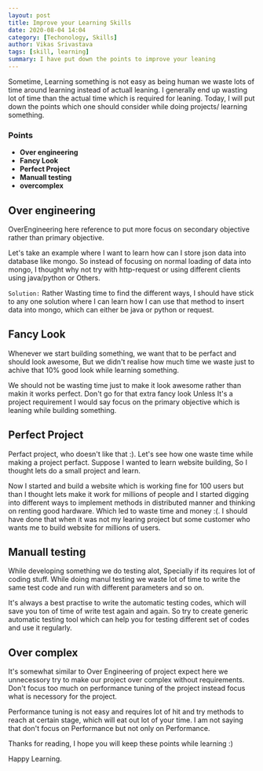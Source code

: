 ```yaml
---
layout: post
title: Improve your Learning Skills
date: 2020-08-04 14:04
category: [Techonology, Skills]
author: Vikas Srivastava
tags: [skill, learning]
summary: I have put down the points to improve your leaning
---
```


Sometime, Learning something is not easy as being human we waste lots of time around learning instead of actuall leaning. I generally end up wasting lot of time than the actual time which is required for leaning. Today, I will put down the points which one should consider while doing projects/ learning something.

### **Points** ####
* **Over engineering**
* **Fancy Look**
* **Perfect Project**
* **Manuall testing**
* **overcomplex**

## **Over engineering**

OverEngineering here reference to put more focus on secondary objective rather than primary objective. 

Let's take an example where I want to learn how can I store json data into database like mongo. So instead of focusing on normal loading of data into mongo, I thought why not try with http-request or using different clients using java/python or Others.

`Solution:` Rather Wasting time to find the different ways, I should have stick to any one solution where I can learn how I can use that method to insert data into mongo, which can either be java or python or request.

## **Fancy Look**

Whenever we start building something, we want that to be perfact and  should look awesome, But we didn't realise how much time we waste just to achive that 10% good look while learning something. 

We should not be wasting time just to make it look awesome rather than makin it works perfect. Don't go for that extra fancy look Unless It's a project requirement I would say focus on the primary objective which is leaning while building something.

## **Perfect Project**

Perfact project, who doesn't like that :). Let's see how one waste time while making a project perfact. Suppose I wanted to learn website building, So I thought lets do a small project and learn. 

Now I started and build a website which is working fine for 100 users but than I thought lets make it work for millions of people and I started digging into different ways to implement methods in distributed manner and thinking on renting good hardware. Which led to waste time and money :(. I should have done that when it was not my learing project but some customer who wants me to build website for millions of users.

## **Manuall testing**

While developing something we do testing alot, Specially if its requires lot of coding stuff. While doing manul testing we waste lot of time to write the same test code and run with different parameters and so on. 

It's always a best practise to write the automatic testing codes, which will save you ton of time of write test again and again. So try to create generic automatic testing tool which can help you for testing different set of codes and use it regularly. 

## **Over complex** 

It's somewhat similar to Over Engineering of project expect here we unnecessory try to make our project over complex without requirements. Don't focus too much on performance tuning of the project instead focus what is necessory for the project. 

Performance tuning is not easy and requires lot of hit and try methods to reach at certain stage, which will eat out lot of your time. I am not saying that don't focus on Performance but not only on Performance.  

Thanks for reading, I hope you will keep these points while learning :)

Happy Learning.

